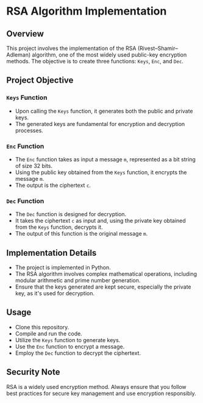 # RSA Algorithm Implementation

## Overview

This project involves the implementation of the RSA (Rivest–Shamir–Adleman) algorithm, one of the most widely used public-key encryption methods. The objective is to create three functions: `Keys`, `Enc`, and `Dec`.

## Project Objective

### `Keys` Function

- Upon calling the `Keys` function, it generates both the public and private keys.
- The generated keys are fundamental for encryption and decryption processes.

### `Enc` Function

- The `Enc` function takes as input a message `m`, represented as a bit string of size 32 bits.
- Using the public key obtained from the `Keys` function, it encrypts the message `m`.
- The output is the ciphertext `c`.

### `Dec` Function

- The `Dec` function is designed for decryption.
- It takes the ciphertext `c` as input and, using the private key obtained from the `Keys` function, decrypts it.
- The output of this function is the original message `m`.

## Implementation Details

- The project is implemented in Python.
- The RSA algorithm involves complex mathematical operations, including modular arithmetic and prime number generation.
- Ensure that the keys generated are kept secure, especially the private key, as it's used for decryption.

## Usage

- Clone this repository.
- Compile and run the code.
- Utilize the `Keys` function to generate keys.
- Use the `Enc` function to encrypt a message.
- Employ the `Dec` function to decrypt the ciphertext.

## Security Note

RSA is a widely used encryption method. Always ensure that you follow best practices for secure key management and use encryption responsibly.
